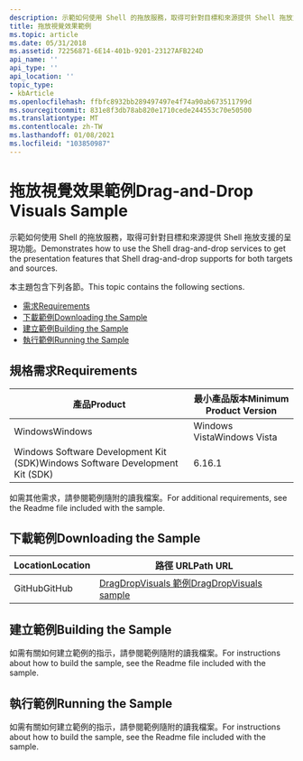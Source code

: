 ```yaml
---
description: 示範如何使用 Shell 的拖放服務，取得可針對目標和來源提供 Shell 拖放支援的呈現功能。
title: 拖放視覺效果範例
ms.topic: article
ms.date: 05/31/2018
ms.assetid: 72256871-6E14-401b-9201-23127AFB224D
api_name: ''
api_type: ''
api_location: ''
topic_type:
- kbArticle
ms.openlocfilehash: ffbfc8932bb289497497e4f74a90ab673511799d
ms.sourcegitcommit: 831e8f3db78ab820e1710cede244553c70e50500
ms.translationtype: MT
ms.contentlocale: zh-TW
ms.lasthandoff: 01/08/2021
ms.locfileid: "103850987"
---
```

# <a name="drag-and-drop-visuals-sample"></a><span data-ttu-id="afae6-103">拖放視覺效果範例</span><span class="sxs-lookup"><span data-stu-id="afae6-103">Drag-and-Drop Visuals Sample</span></span>

<span data-ttu-id="afae6-104">示範如何使用 Shell 的拖放服務，取得可針對目標和來源提供 Shell 拖放支援的呈現功能。</span><span class="sxs-lookup"><span data-stu-id="afae6-104">Demonstrates how to use the Shell drag-and-drop services to get the presentation features that Shell drag-and-drop supports for both targets and sources.</span></span>

<span data-ttu-id="afae6-105">本主題包含下列各節。</span><span class="sxs-lookup"><span data-stu-id="afae6-105">This topic contains the following sections.</span></span>

-   [<span data-ttu-id="afae6-106">需求</span><span class="sxs-lookup"><span data-stu-id="afae6-106">Requirements</span></span>](#requirements)
-   [<span data-ttu-id="afae6-107">下載範例</span><span class="sxs-lookup"><span data-stu-id="afae6-107">Downloading the Sample</span></span>](#downloading-the-sample)
-   [<span data-ttu-id="afae6-108">建立範例</span><span class="sxs-lookup"><span data-stu-id="afae6-108">Building the Sample</span></span>](#building-the-sample)
-   [<span data-ttu-id="afae6-109">執行範例</span><span class="sxs-lookup"><span data-stu-id="afae6-109">Running the Sample</span></span>](#running-the-sample)

## <a name="requirements"></a><span data-ttu-id="afae6-110">規格需求</span><span class="sxs-lookup"><span data-stu-id="afae6-110">Requirements</span></span>



| <span data-ttu-id="afae6-111">產品</span><span class="sxs-lookup"><span data-stu-id="afae6-111">Product</span></span>                                | <span data-ttu-id="afae6-112">最小產品版本</span><span class="sxs-lookup"><span data-stu-id="afae6-112">Minimum Product Version</span></span> |
|----------------------------------------|-------------------------|
| <span data-ttu-id="afae6-113">Windows</span><span class="sxs-lookup"><span data-stu-id="afae6-113">Windows</span></span>                                | <span data-ttu-id="afae6-114">Windows Vista</span><span class="sxs-lookup"><span data-stu-id="afae6-114">Windows Vista</span></span>           |
| <span data-ttu-id="afae6-115">Windows Software Development Kit (SDK)</span><span class="sxs-lookup"><span data-stu-id="afae6-115">Windows Software Development Kit (SDK)</span></span> | <span data-ttu-id="afae6-116">6.1</span><span class="sxs-lookup"><span data-stu-id="afae6-116">6.1</span></span>                     |



 

<span data-ttu-id="afae6-117">如需其他需求，請參閱範例隨附的讀我檔案。</span><span class="sxs-lookup"><span data-stu-id="afae6-117">For additional requirements, see the Readme file included with the sample.</span></span>

## <a name="downloading-the-sample"></a><span data-ttu-id="afae6-118">下載範例</span><span class="sxs-lookup"><span data-stu-id="afae6-118">Downloading the Sample</span></span>

| <span data-ttu-id="afae6-119">Location</span><span class="sxs-lookup"><span data-stu-id="afae6-119">Location</span></span>      | <span data-ttu-id="afae6-120">路徑 URL</span><span class="sxs-lookup"><span data-stu-id="afae6-120">Path URL</span></span>                                                                                             |
|---------------|------------------------------------------------------------------------------------------------------|
| <span data-ttu-id="afae6-121">GitHub</span><span class="sxs-lookup"><span data-stu-id="afae6-121">GitHub</span></span>  | [<span data-ttu-id="afae6-122">DragDropVisuals 範例</span><span class="sxs-lookup"><span data-stu-id="afae6-122">DragDropVisuals sample</span></span>](https://github.com/microsoft/Windows-classic-samples/tree/master/Samples/Win7Samples/winui/shell/appplatform/DragDropVisuals) |

## <a name="building-the-sample"></a><span data-ttu-id="afae6-123">建立範例</span><span class="sxs-lookup"><span data-stu-id="afae6-123">Building the Sample</span></span>

<span data-ttu-id="afae6-124">如需有關如何建立範例的指示，請參閱範例隨附的讀我檔案。</span><span class="sxs-lookup"><span data-stu-id="afae6-124">For instructions about how to build the sample, see the Readme file included with the sample.</span></span>

## <a name="running-the-sample"></a><span data-ttu-id="afae6-125">執行範例</span><span class="sxs-lookup"><span data-stu-id="afae6-125">Running the Sample</span></span>

<span data-ttu-id="afae6-126">如需有關如何建立範例的指示，請參閱範例隨附的讀我檔案。</span><span class="sxs-lookup"><span data-stu-id="afae6-126">For instructions about how to build the sample, see the Readme file included with the sample.</span></span>

 

 



